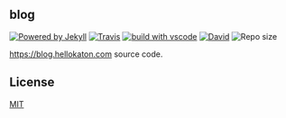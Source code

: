 
## blog

[![Powered by Jekyll](https://img.shields.io/badge/Powered%20by-Jekyll-blue.svg?style=flat-square)](https://jekyllrb.com/) [![Travis](https://img.shields.io/travis/hellokaton/blog.svg?style=flat-square)](https://travis-ci.org/hellokaton/blog) [![build with vscode](https://img.shields.io/badge/build%20with-vscode-blue.svg?style=flat-square)](https://code.visualstudio.com) [![David](https://img.shields.io/david/hellokaton/blog.svg?style=flat-square)](https://github.com/hellokaton/blog)
 ![Repo size](https://img.shields.io/github/repo-size/hellokaton/blog.svg?style=flat-square&colorB=328657)

https://blog.hellokaton.com source code.

## License

[MIT](LICENSE)

